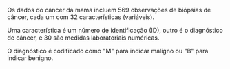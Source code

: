 Os dados do câncer da mama incluem 569 observações de biópsias de câncer, cada um com 32 características (variáveis).

Uma característica é um número de identificação (ID), outro é o diagnóstico de câncer, e 30 são medidas laboratoriais numéricas. 

O diagnóstico é codificado como "M" para indicar maligno ou "B" para indicar benigno.
